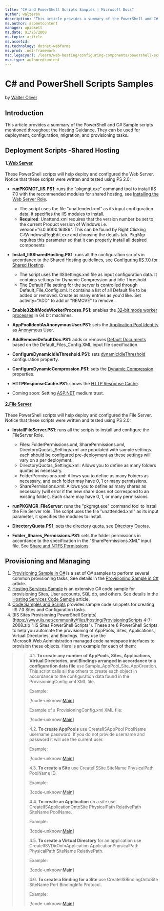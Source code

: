 ```yaml
---
title: "C# and PowerShell Scripts Samples | Microsoft Docs"
author: walterov
description: "This article provides a summary of the PowerShell and C# Sample scripts mentioned throughout the Hosting Guidance. They can be used for deployment, configura..."
ms.author: aspnetcontent
manager: wpickett
ms.date: 01/25/2008
ms.topic: article
ms.assetid: 
ms.technology: dotnet-webforms
ms.prod: .net-framework
msc.legacyurl: /learn/web-hosting/configuring-components/powershell-scripts
msc.type: authoredcontent
---
```

C# and PowerShell Scripts Samples
====================
by [Walter Oliver](https://github.com/walterov)

## Introduction

This article provides a summary of the PowerShell and C# Sample scripts mentioned throughout the Hosting Guidance. They can be used for deployment, configuration, migration, and provisioning tasks.

## Deployment Scripts -Shared Hosting

#### 1.[Web Server](https://www.iis.net/community/files/hosting/IISShareHostSetupScripts-v1.zip "Web Server Scripts")

These PowerShell scripts will help deploy and configured the Web Server. Notice that these scripts were written and tested using PS 2.0:

- **runPKGMGT\_IIS.PS1**: runs the "pkgmgt.exe" command tool to install IIS 7.0 with the recommended modules for shared hosting, see [Installing the Web Server Role](../web-server-for-shared-hosting/installing-the-web-server-role.md).

    - The script uses the file "unattended.xml" as its input configuration data, it specifies the IIS modules to install.
    - **Required**: Unattend.xml requires that the version number be set to the current Product version of Windows i.e. version="6.0.6000.16386". This can be found by Right Clicking C:\Windows\RegEdit.exe and choosing the details tab. PkgMgr requires this parameter so that it can properly install all desired components
- **Install\_IISSharedHosting.PS1**: runs all the configuration scripts in accordance to the Shared Hosting guidelines, see [Configuring IIS 7.0 for Shared Hosting](../web-server-for-shared-hosting/index.md).

    - The script uses the IISSettings.xml file as input configuration data. It contains settings for Dynamic Compression and Idle Threshold
    - The Default File setting for the server is controlled through Default\_File\_Config.xml. It contains a list of all Default file to be added or removed. Create as many entries as you'd like. Set activity="ADD" to add or "REMOVE" to remove.
- **Enable32bitModeWorkerProcess.PS1**: enables the [32-bit mode worker processes](../web-server-for-shared-hosting/32-bit-mode-worker-processes.md) in 64 bit machines.
- **AppPoolIdentAsAnonymousUser.PS1**: sets the [Application Pool Identity as Anonymous User](../web-server-for-shared-hosting/application-pool-identity-as-anonymous-user.md).
- **AddRemoveDefaultDoc.PS1**: adds or removes [Default Documents](../web-server-for-shared-hosting/default-documents.md) based on the Default\_Files\_Config.XML input file specification.
- **ConfigureDynamicIdleThreshold.PS1**: sets [dynamicIdleThreshold](../web-server-for-shared-hosting/dynamicidlethreshold.md) configuration property.
- **ConfigureDynamicCompression.PS1**: sets the [Dynamic Compression](../web-server-for-shared-hosting/dynamic-compression.md) properties.
- **HTTPResponseCache.PS1**: shows the [HTTP Response Cache](../web-server-for-shared-hosting/http-response-cache.md).
- Coming soon: Setting [ASP.NET](../web-server-for-shared-hosting/aspnet-20-35-shared-hosting-configuration.md) medium trust.

#### 2.[File Server](https://www.iis.net/community/files/hosting/FileServerSetupScripts-v1.zip "File Server Scripts")

These PowerShell scripts will help deploy and configured the File Server. Notice that these scripts were written and tested using PS 2.0:

- **InstallFileServer.PS1**: runs all the scripts to install and configure the FileServer Role.

    - Files: FolderPermissions.xml, SharePermissions.xml, DirectoryQuotas\_Settings.xml are populated with sample settings. each should be configured pre-deployment as these settings will vary on a per deployment.
    - DirectoryQuotas\_Settings.xml: Allows you to define as many folders quotas as necessary.
    - FolderPermissions.xml: Allows you to define as many Folders as necessary, and each folder may have 0, 1 or many permissions.
    - SharePermissions.xml: Allows you to define as many shares as necessary (will error if the new share does not correspond to an existing folder). Each share may have 0, 1, or many permissions.
- **runPKGMGR\_FileServer**: runs the "pkgmgt.exe" command tool to install the File Server role. The script uses the file "unattended.xml" as its input parameter, it specifies the modules to install.
- **DirectoryQuota.PS1**: sets the directory quota, see [Directory Quotas](../configuring-servers-in-the-windows-web-platform/enabling-directory-quotas.md).
- **Folder\_Shares\_Permissions.PS1**: sets the folder permissions in accordance to the specification in the "SharePermissions.XML" input file. See [Share and NTFS Permissions](../configuring-servers-in-the-windows-web-platform/configuring-share-and-ntfs-permissions.md).

## Provisioning and Managing

1. [Provisioning Sample in C#](powershell-scripts/_static/powershell-scripts-327-iis7provisioningsample1.zip) is a set of C# samples to perform several common provisioning tasks, See details in the [Provisioning Sample in C#](../../manage/provisioning-and-managing-iis/provisioning-sample-in-c.md) article.
2. [Hosting Services Sample](powershell-scripts/_static/hssample_4-11.zip) is an extensive C# code sample for provisioning Sites, User accounts, SQL db, and others. See details in the [Hosting Services Code Sample](../../manage/provisioning-and-managing-iis/index.md) article.
3. [Code Samples and Scripts](../../manage/provisioning-and-managing-iis/index.md) provides sample code snippets for creating IIS 7.0 Sites and Configuration tasks.
4. [IIS Sites Provisioning PowerShell Scripts](https://www.iis.net/community/files/hosting/ProvisioningScripts 4-7-2008.zip "IIS Sites PowerShell Scripts"). These are 6 PowerShell Scripts to help you automate the provisioning of AppPools, Sites, Applications, Virtual Directories, and Bindings. They use the Microsoft.Web.Administration managed code namespace interfaces to provision these objects. Here is an example for each of them:

> > 4.1. **To create any number of AppPools, Sites, Applications, Virtual Directories, and Bindings arranged in accordance to a configuration data file** use Sample\_AppPool\_Site\_AppCreation. This script calls all the others to create each object in accordance to the configuration data found in the ProvisioningConfig.xml XML file.
> > 
> > Example:
> > 
> > 
> > [!code-unknown[Main](powershell-scripts/samples/sample-126956-1.unknown)]
> > 
> > 
> > Example of a ProvisioningConfig.xml XML file:
> > 
> > 
> > [!code-unknown[Main](powershell-scripts/samples/sample-126956-2.unknown)]
> > 
> > 
> > 4.2. **To create AppPools** use CreateIISAppPool PoolName username password. If you do not provide username and password it will use the current user.
> > 
> > Example:
> > 
> > 
> > [!code-unknown[Main](powershell-scripts/samples/sample-126956-3.unknown)]
> > 
> > 
> > 4.3. **To create a Site** use CreateIISSite SiteName PhysicalPath PoolName ID.
> > 
> > Example:
> > 
> > 
> > [!code-unknown[Main](powershell-scripts/samples/sample-126956-4.unknown)]
> > 
> > 
> > 4.4. **To create an Application** on a site use CreateIISApplicationOntoSite PhysicalPath RelativePath SiteName PoolName.
> > 
> > Example:
> > 
> > 
> > [!code-unknown[Main](powershell-scripts/samples/sample-126956-5.unknown)]
> > 
> > 
> > 4.5. **To create a Virtual Directory** for an application use CreateIISVDirOntoApplication ApplicationPhysicalPath PhysicalPath SiteName RelativePath.
> > 
> > Example:
> > 
> > 
> > [!code-unknown[Main](powershell-scripts/samples/sample-126956-6.unknown)]
> > 
> > 
> > 4.6. **To create a Binding for a Site** use CreateIISBindingOntoSite SiteName Port BindingInfo Protocol.
> > 
> > Example:
> > 
> > 
> > [!code-unknown[Main](powershell-scripts/samples/sample-126956-7.unknown)]
